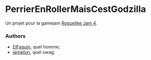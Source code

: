 # PerrierEnRollerMaisCestGodzilla

Un projet pour la gamejam [Roguelike Jam 4](https://itch.io/jam/roguelike-jam-4).

### Authors
* [ElFaquin](https://github.com/Elfaquin), quel homme;
* [jamailun](https://github.com/jamailun), quel swag.